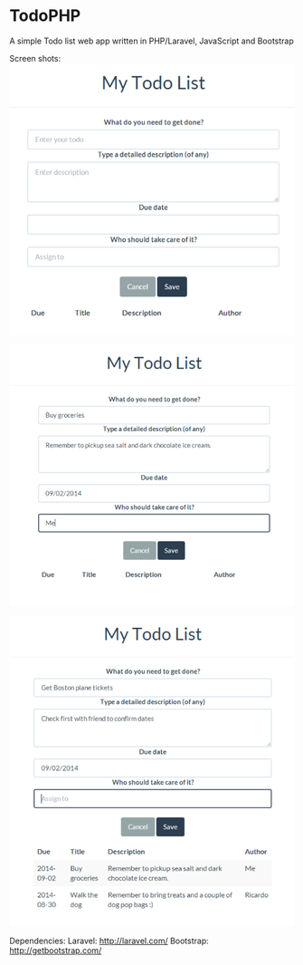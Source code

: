 TodoPHP
=======

A simple Todo list web app written in PHP/Laravel, JavaScript and Bootstrap

Screen shots:
![Alt text](/screenshots/todophp_1.PNG?raw=true)

![Alt text](/screenshots/todophp_2.PNG?raw=true)

![Alt text](/screenshots/todophp_3.PNG?raw=true)

Dependencies:
Laravel: http://laravel.com/
Bootstrap: http://getbootstrap.com/
